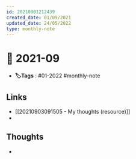 ```yaml
---
id: 20210901212439
created_date: 01/09/2021
updated_date: 24/05/2022
type: monthly-note
---
```


# 📅 2021-09
- **🏷️Tags** :  #01-2022 #monthly-note
## Links
- [[20210903091505 - My thoughts (resource)]]
-

## Thoughts
-
